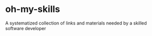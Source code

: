 # oh-my-skills
A systematized collection of links and materials needed by a skilled software developer
